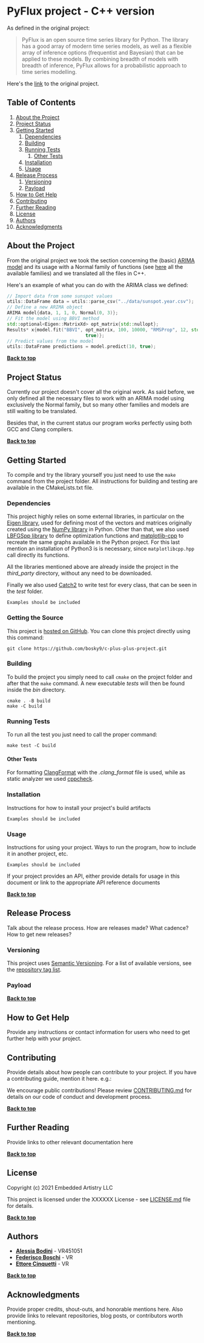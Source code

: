 # PyFlux project - C++ version

As defined in the original project:
> PyFlux is an open source time series library for Python. The library has a good array of modern time series models, as well as a flexible array of inference options (frequentist and Bayesian) that can be applied to these models. By combining breadth of models with breadth of inference, PyFlux allows for a probabilistic approach to time series modelling.

Here's the [link](https://github.com/RJT1990/pyflux) to the original project.

## Table of Contents

1. [About the Project](#about-the-project)
1. [Project Status](#project-status)
1. [Getting Started](#getting-started)
    1. [Dependencies](#dependencies)
    1. [Building](#building)
    2. [Running Tests](#running-tests)
        1. [Other Tests](#other-tests)
    1. [Installation](#installation)
    1. [Usage](#usage)
1. [Release Process](#release-process)
    1. [Versioning](#versioning)
    1. [Payload](#payload)
1. [How to Get Help](#how-to-get-help)
1. [Contributing](#contributing)
1. [Further Reading](#further-reading)
1. [License](#license)
1. [Authors](#authors)
1. [Acknowledgments](#acknowledgements)

## About the Project

From the original project we took the section concerning the (basic) [ARIMA model](https://pyflux.readthedocs.io/en/latest/arima.html) and its usage with a Normal family of functions (see [here](https://pyflux.readthedocs.io/en/latest/families.html) all the available families) and we translated all the files in C++. 

Here's an example of what you can do with the ARIMA class we defined: 
```c++
// Import data from some sunspot values 
utils::DataFrame data = utils::parse_csv("../data/sunspot.year.csv");
// Define a new ARIMA object
ARIMA model{data, 1, 1, 0, Normal(0, 3)};
// Fit the model using BBVI method 
std::optional<Eigen::MatrixXd> opt_matrix{std::nullopt};
Results* x{model.fit("BBVI", opt_matrix, 100, 10000, "RMSProp", 12, std::nullopt, true, 1e-03, std::nullopt,
                             true)};
// Predict values from the model 
utils::DataFrame predictions = model.predict(10, true);
```

**[Back to top](#table-of-contents)**

## Project Status

Currently our project doesn't cover all the original work. As said before, we only defined all the necessary files to work with an ARIMA model using exclusively the Normal family, but so many other families and models are still waiting to be translated. 

Besides that, in the current status our program works perfectly using both GCC and Clang compilers. 

**[Back to top](#table-of-contents)**

## Getting Started

To compile and try the library yourself you just need to use the `make` command from the project folder. All instructions for building and testing are available in the CMakeLists.txt file. 

### Dependencies

This project highly relies on some external libraries, in particular on the [Eigen library](http://eigen.tuxfamily.org/index.php?title=Main_Page), used for defining most of the vectors and matrices originally created using the [NumPy library](https://numpy.org/) in Python.
Other than that, we also used [LBFGSpp library](https://github.com/yixuan/LBFGSpp) to define optimization functions and [matplotlib-cpp](https://github.com/lava/matplotlib-cpp) to recreate the same graphs available in the Python project. For this last mention an installation of Python3 is is necessary, since `matplotlibcpp.hpp` call directly its functions. 

All the libraries mentioned above are already inside the project in the *third_party* directory, without any need to be downloaded. 

Finally we also used [Catch2](https://github.com/catchorg/Catch2) to write test for every class, that can be seen in the *test* folder. 

```
Examples should be included
```

### Getting the Source

This project is [hosted on GitHub](https://github.com/bosky9/c-plus-plus-project). You can clone this project directly using this command:

```
git clone https://github.com/bosky9/c-plus-plus-project.git
```

### Building

To build the project you simply need to call `cmake` on the project folder and after that the `make` command. A new executable *tests* will then be found inside the *bin* directory. 

```
cmake . -B build
make -C build
```

### Running Tests

To run all the test you just need to call the proper command:

```
make test -C build
```

#### Other Tests

For formatting [ClangFormat](https://clang.llvm.org/docs/ClangFormat.html) with the *.clang_format* file is used, while as static analyzer we used [cppcheck](https://cppcheck.sourceforge.io/). 

### Installation

Instructions for how to install your project's build artifacts

```
Examples should be included
```

### Usage

Instructions for using your project. Ways to run the program, how to include it in another project, etc.

```
Examples should be included
```

If your project provides an API, either provide details for usage in this document or link to the appropriate API reference documents

**[Back to top](#table-of-contents)**

## Release Process

Talk about the release process. How are releases made? What cadence? How to get new releases?

### Versioning

This project uses [Semantic Versioning](http://semver.org/). For a list of available versions, see the [repository tag list](https://github.com/your/project/tags).

### Payload

**[Back to top](#table-of-contents)**

## How to Get Help

Provide any instructions or contact information for users who need to get further help with your project.

## Contributing

Provide details about how people can contribute to your project. If you have a contributing guide, mention it here. e.g.:

We encourage public contributions! Please review [CONTRIBUTING.md](docs/CONTRIBUTING.md) for details on our code of conduct and development process.

**[Back to top](#table-of-contents)**

## Further Reading

Provide links to other relevant documentation here

**[Back to top](#table-of-contents)**

## License

Copyright (c) 2021 Embedded Artistry LLC

This project is licensed under the XXXXXX License - see [LICENSE.md](LICENSE.md) file for details.

**[Back to top](#table-of-contents)**

## Authors

* **[Alessia Bodini](https://github.com/alessiabodini)** - VR451051
* **[Federisco Boschi](https://github.com/bosky9)** - VR
* **[Ettore Cinquetti](https://github.com/e5ti)** - VR

**[Back to top](#table-of-contents)**

## Acknowledgments

Provide proper credits, shout-outs, and honorable mentions here. Also provide links to relevant repositories, blog posts, or contributors worth mentioning.

**[Back to top](#table-of-contents)**